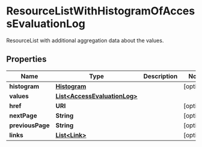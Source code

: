 

# ResourceListWithHistogramOfAccessEvaluationLog

ResourceList with additional aggregation data about the values.

## Properties

| Name | Type | Description | Notes |
|------------ | ------------- | ------------- | -------------|
|**histogram** | [**Histogram**](Histogram.md) |  |  [optional] |
|**values** | [**List&lt;AccessEvaluationLog&gt;**](AccessEvaluationLog.md) |  |  |
|**href** | **URI** |  |  [optional] |
|**nextPage** | **String** |  |  [optional] |
|**previousPage** | **String** |  |  [optional] |
|**links** | [**List&lt;Link&gt;**](Link.md) |  |  [optional] |



